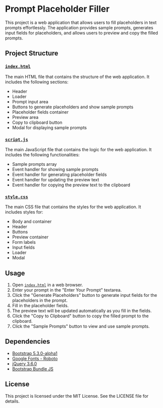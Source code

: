 # Prompt Placeholder Filler

This project is a web application that allows users to fill placeholders in text prompts effortlessly. The application provides sample prompts, generates input fields for placeholders, and allows users to preview and copy the filled prompts.

## Project Structure

### [`index.html`](index.html)

The main HTML file that contains the structure of the web application. It includes the following sections:
- Header
- Loader
- Prompt input area
- Buttons to generate placeholders and show sample prompts
- Placeholder fields container
- Preview area
- Copy to clipboard button
- Modal for displaying sample prompts

### [`script.js`](script.js)

The main JavaScript file that contains the logic for the web application. It includes the following functionalities:
- Sample prompts array
- Event handler for showing sample prompts
- Event handler for generating placeholder fields
- Event handler for updating the preview text
- Event handler for copying the preview text to the clipboard

### [`style.css`](style.css)

The main CSS file that contains the styles for the web application. It includes styles for:
- Body and container
- Header
- Buttons
- Preview container
- Form labels
- Input fields
- Loader
- Modal

## Usage

1. Open [`index.html`](index.html) in a web browser.
2. Enter your prompt in the "Enter Your Prompt" textarea.
3. Click the "Generate Placeholders" button to generate input fields for the placeholders in the prompt.
4. Fill in the placeholder fields.
5. The preview text will be updated automatically as you fill in the fields.
6. Click the "Copy to Clipboard" button to copy the filled prompt to the clipboard.
7. Click the "Sample Prompts" button to view and use sample prompts.

## Dependencies

- [Bootstrap 5.3.0-alpha1](https://cdn.jsdelivr.net/npm/bootstrap@5.3.0-alpha1/dist/css/bootstrap.min.css)
- [Google Fonts - Roboto](https://fonts.googleapis.com/css2?family=Roboto:wght@400;500;700&display=swap)
- [jQuery 3.6.0](https://code.jquery.com/jquery-3.6.0.min.js)
- [Bootstrap Bundle JS](https://cdn.jsdelivr.net/npm/bootstrap@5.3.0-alpha1/dist/js/bootstrap.bundle.min.js)

## License

This project is licensed under the MIT License. See the LICENSE file for details.
